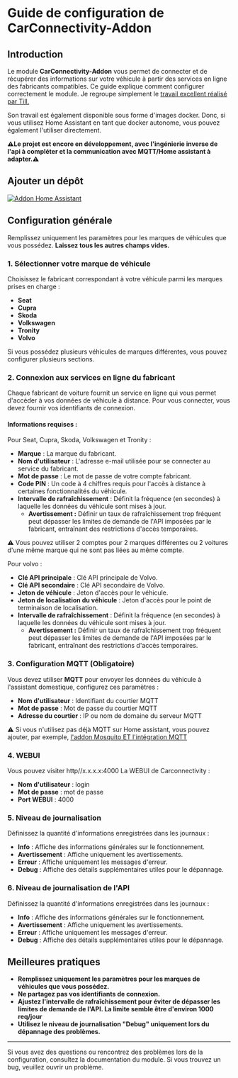 # Guide de configuration de CarConnectivity-Addon

## Introduction

Le module **CarConnectivity-Addon** vous permet de connecter et de récupérer des informations sur votre véhicule à partir des services en ligne des fabricants compatibles. Ce guide explique comment configurer correctement le module.
Je regroupe simplement le [travail excellent réalisé par Till.](https://github.com/tillsteinbach/CarConnectivity)

Son travail est également disponible sous forme d'images docker. Donc, si vous utilisez Home Assistant en tant que docker autonome, vous pouvez également l'utiliser directement.

**⚠️Le projet est encore en développement, avec l'ingénierie inverse de l'api à compléter et la communication avec MQTT/Home assistant à adapter.⚠️**

## Ajouter un dépôt

[![Addon Home Assistant](https://raw.githubusercontent.com/Pulpyyyy/carconnectivity-addon/refs/heads/main/.github/img/addon-ha.svg)](https://my.home-assistant.io/redirect/supervisor_add_addon_repository/?repository_url=https%3A%2F%2Fgithub.com%2FPulpyyyy%2Fcarconnectivity-addon)

## Configuration générale

Remplissez uniquement les paramètres pour les marques de véhicules que vous possédez. **Laissez tous les autres champs vides.**

### 1. Sélectionner votre marque de véhicule
Choisissez le fabricant correspondant à votre véhicule parmi les marques prises en charge :
- **Seat**
- **Cupra**
- **Skoda**
- **Volkswagen**
- **Tronity**
- **Volvo**

Si vous possédez plusieurs véhicules de marques différentes, vous pouvez configurer plusieurs sections.

### 2. Connexion aux services en ligne du fabricant
Chaque fabricant de voiture fournit un service en ligne qui vous permet d'accéder à vos données de véhicule à distance. Pour vous connecter, vous devez fournir vos identifiants de connexion.

#### Informations requises :
Pour Seat, Cupra, Skoda, Volkswagen et Tronity :
- **Marque** : La marque du fabricant.
- **Nom d'utilisateur** : L'adresse e-mail utilisée pour se connecter au service du fabricant.
- **Mot de passe** : Le mot de passe de votre compte fabricant.
- **Code PIN** : Un code à 4 chiffres requis pour l'accès à distance à certaines fonctionnalités du véhicule.
- **Intervalle de rafraîchissement** : Définit la fréquence (en secondes) à laquelle les données du véhicule sont mises à jour.
  - **Avertissement :** Définir un taux de rafraîchissement trop fréquent peut dépasser les limites de demande de l'API imposées par le fabricant, entraînant des restrictions d'accès temporaires.

⚠️ Vous pouvez utiliser 2 comptes pour 2 marques différentes ou 2 voitures d'une même marque qui ne sont pas liées au même compte.

Pour volvo :
- **Clé API principale** : Clé API principale de Volvo.
- **Clé API secondaire** : Clé API secondaire de Volvo.
- **Jeton de véhicule** : Jeton d'accès pour le véhicule.
- **Jeton de localisation du véhicule** : Jeton d'accès pour le point de terminaison de localisation.
- **Intervalle de rafraîchissement** : Définit la fréquence (en secondes) à laquelle les données du véhicule sont mises à jour.
  - **Avertissement :** Définir un taux de rafraîchissement trop fréquent peut dépasser les limites de demande de l'API imposées par le fabricant, entraînant des restrictions d'accès temporaires.

### 3. Configuration MQTT (Obligatoire)
Vous devez utiliser **MQTT** pour envoyer les données du véhicule à l'assistant domestique, configurez ces paramètres :
- **Nom d'utilisateur** : Identifiant du courtier MQTT
- **Mot de passe** : Mot de passe du courtier MQTT
- **Adresse du courtier** : IP ou nom de domaine du serveur MQTT

⚠️ Si vous n'utilisez pas déjà MQTT sur Home assistant, vous pouvez ajouter, par exemple, [l'addon Mosquito ET l'intégration MQTT](https://www.home-assistant.io/integrations/mqtt) 

### 4. WEBUI
Vous pouvez visiter http//x.x.x.x:4000 La WEBUI de Carconnectivity :
- **Nom d'utilisateur** : login
- **Mot de passe** : mot de passe
- **Port WEBUI** : 4000

### 5. Niveau de journalisation
Définissez la quantité d'informations enregistrées dans les journaux :
- **Info** : Affiche des informations générales sur le fonctionnement.
- **Avertissement** : Affiche uniquement les avertissements.
- **Erreur** : Affiche uniquement les messages d'erreur.
- **Debug** : Affiche des détails supplémentaires utiles pour le dépannage.

### 6. Niveau de journalisation de l'API
Définissez la quantité d'informations enregistrées dans les journaux :
- **Info** : Affiche des informations générales sur le fonctionnement.
- **Avertissement** : Affiche uniquement les avertissements.
- **Erreur** : Affiche uniquement les messages d'erreur.
- **Debug** : Affiche des détails supplémentaires utiles pour le dépannage.

## Meilleures pratiques
- **Remplissez uniquement les paramètres pour les marques de véhicules que vous possédez.**
- **Ne partagez pas vos identifiants de connexion.**
- **Ajustez l'intervalle de rafraîchissement pour éviter de dépasser les limites de demande de l'API. La limite semble être d'environ 1000 req/jour**
- **Utilisez le niveau de journalisation "Debug" uniquement lors du dépannage des problèmes.**

---

Si vous avez des questions ou rencontrez des problèmes lors de la configuration, consultez la documentation du module.
Si vous trouvez un bug, veuillez ouvrir un problème.